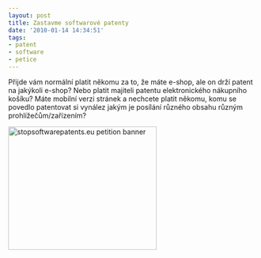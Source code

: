 ```yaml
---
layout: post
title: Zastavme softwarové patenty
date: '2010-01-14 14:34:51'
tags:
- patent
- software
- petice
---
```


Přijde vám normální platit někomu za to, že máte e-shop, ale on drží
patent na jakýkoli e-shop? Nebo platit majiteli patentu elektronického
nákupního košíku? Máte mobilní verzi stránek a nechcete platit někomu,
komu se povedlo patentovat si vynález jakým je posílání různého obsahu
různým prohlížečům/zařízením?


<div><a
href="http://petition.stopsoftwarepatents.eu/871003533596/"><img
src="http://petition.stopsoftwarepatents.eu/banner/871003533596/ssp-300-250.gif"
alt="stopsoftwarepatents.eu petition banner" width="300" height="250"
/></a></div>

